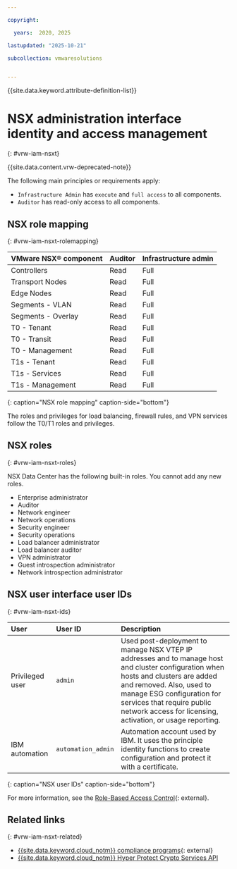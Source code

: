 ```yaml
---

copyright:

  years:  2020, 2025

lastupdated: "2025-10-21"

subcollection: vmwaresolutions


---
```


{{site.data.keyword.attribute-definition-list}}

# NSX administration interface identity and access management
{: #vrw-iam-nsxt}



{{site.data.content.vrw-deprecated-note}}

The following main principles or requirements apply:
* `Infrastructure Admin` has `execute` and `full access` to all components.
* `Auditor` has read-only access to all components.

## NSX role mapping
{: #vrw-iam-nsxt-rolemapping}

| VMware NSX® component | Auditor | Infrastructure admin |
| --------------- |-------- |--------------------- |
| Controllers     | Read | Full |
| Transport Nodes | Read | Full |
| Edge Nodes      | Read | Full |
| Segments - VLAN | Read | Full |
| Segments - Overlay | Read | Full |
| T0 - Tenant     | Read | Full |
| T0 - Transit    | Read| Full |
| T0 - Management | Read | Full |
| T1s - Tenant    | Read | Full |
| T1s - Services | Read | Full |
| T1s - Management | Read | Full |
{: caption="NSX role mapping" caption-side="bottom"}

The roles and privileges for load balancing, firewall rules, and VPN services follow the T0/T1 roles and privileges.

## NSX roles
{: #vrw-iam-nsxt-roles}

NSX Data Center has the following built-in roles. You cannot add any new roles.
* Enterprise administrator
* Auditor
* Network engineer
* Network operations
* Security engineer
* Security operations
* Load balancer administrator
* Load balancer auditor
* VPN administrator
* Guest introspection administrator
* Network introspection administrator

## NSX user interface user IDs
{: #vrw-iam-nsxt-ids}

| User     | User ID      | Description |
|:---------|:-------------|:------------|
| Privileged user | `admin` | Used post-deployment to manage NSX VTEP IP addresses and to manage host and cluster configuration when hosts and clusters are added and removed. Also, used to manage ESG configuration for services that require public network access for licensing, activation, or usage reporting. |
| IBM automation | `automation_admin` | Automation account used by IBM. It uses the principle identity functions to create configuration and protect it with a certificate. |
{: caption="NSX user IDs" caption-side="bottom"}

For more information, see the [Role-Based Access Control](https://techdocs.broadcom.com/us/en/vmware-cis/nsx/vmware-nsx/4-2/administration-guide/authentication-and-authorization/role-based-access-control.html){: external}.

## Related links
{: #vrw-iam-nsxt-related}

* [{{site.data.keyword.cloud_notm}} compliance programs](https://www.ibm.com/products/cloud/compliance){: external}
* [{{site.data.keyword.cloud_notm}} Hyper Protect Crypto Services API](/apidocs/hs-crypto)
